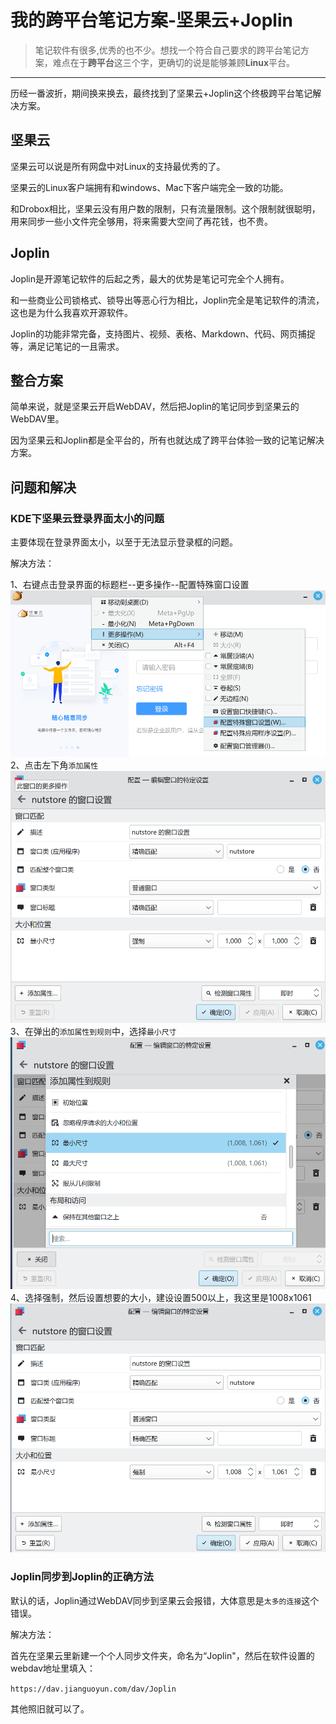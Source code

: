 # 我的跨平台笔记方案-坚果云+Joplin

>笔记软件有很多,优秀的也不少。想找一个符合自己要求的跨平台笔记方案，难点在于**跨平台**这三个字，更确切的说是能够兼顾**Linux**平台。
---
历经一番波折，期间换来换去，最终找到了坚果云+Joplin这个终极跨平台笔记解决方案。
## 坚果云
坚果云可以说是所有网盘中对Linux的支持最优秀的了。

坚果云的Linux客户端拥有和windows、Mac下客户端完全一致的功能。

和Drobox相比，坚果云没有用户数的限制，只有流量限制。这个限制就很聪明，用来同步一些小文件完全够用，将来需要大空间了再花钱，也不贵。

## Joplin
Joplin是开源笔记软件的后起之秀，最大的优势是笔记可完全个人拥有。

和一些商业公司锁格式、锁导出等恶心行为相比，Joplin完全是笔记软件的清流，这也是为什么我喜欢开源软件。

Joplin的功能非常完备，支持图片、视频、表格、Markdown、代码、网页捕捉等，满足记笔记的一且需求。

## 整合方案
简单来说，就是坚果云开启WebDAV，然后把Joplin的笔记同步到坚果云的WebDAV里。

因为坚果云和Joplin都是全平台的，所有也就达成了跨平台体验一致的记笔记解决方案。

## 问题和解决
### KDE下坚果云登录界面太小的问题
主要体现在登录界面太小，以至于无法显示登录框的问题。

解决方法：

1、右键点击登录界面的标题栏--更多操作--配置特殊窗口设置
![](kde-nutstore1.png)  
2、点击左下角`添加属性`
![](kde-nutstore2.png)  
3、在弹出的`添加属性到规则`中，选择`最小尺寸`
![](kde-nutsotre3.png)  
4、选择强制，然后设置想要的大小，建设设置500以上，我这里是1008x1061
![](kde-nutsotre4.png)  
### Joplin同步到Joplin的正确方法
默认的话，Joplin通过WebDAV同步到坚果云会报错，大体意思是`太多的连接`这个错误。

解决方法：

首先在坚果云里新建一个个人同步文件夹，命名为“Joplin"，然后在软件设置的webdav地址里填入：

`https://dav.jianguoyun.com/dav/Joplin`

其他照旧就可以了。
